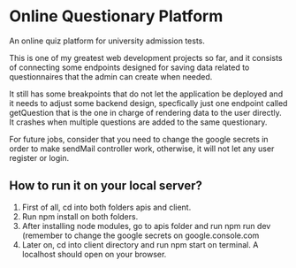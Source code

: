# Online Questionary Platform
An online quiz platform for university admission tests. 

This is one of my greatest web development projects so far, and it consists of connecting some endpoints designed for saving data related to questionnaires that the admin
can create when needed. 

It still has some breakpoints that do not let the application be deployed and it needs to adjust some backend design, specfically just one endpoint called getQuestion
that is the one in charge of rendering data to the user directly. It crashes when multiple questions are added to the same questionary. 

For future jobs, consider that you need to change the google secrets in order to make sendMail controller work, otherwise, it will not let any user register or login.


## How to run it on your local server?

1. First of all, cd into both folders apis and client.
2. Run npm install on both folders.
3. After installing node modules, go to apis folder and run npm run dev (remember to change the google secrets on google.console.com
4. Later on, cd into client directory and run npm start on terminal. A localhost should open on your browser.


